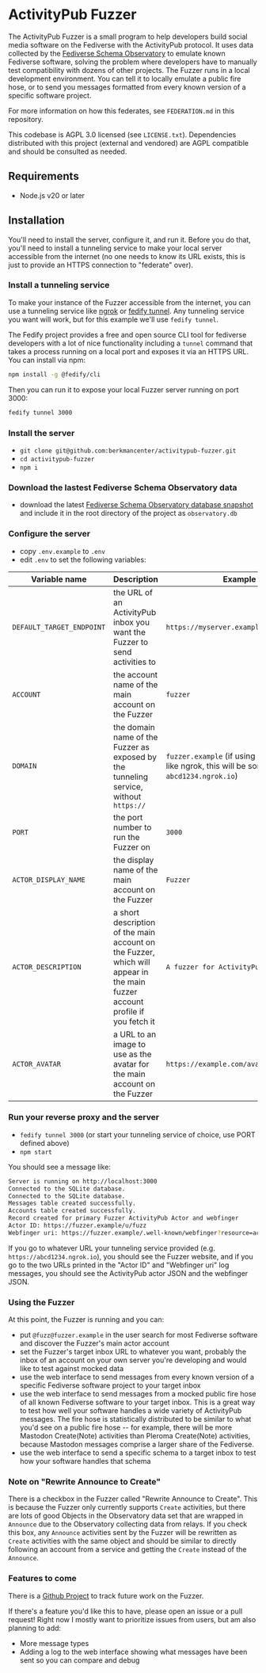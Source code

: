 # ActivityPub Fuzzer

The ActivityPub Fuzzer is a small program to help developers build social media software on the Fediverse with the ActivityPub protocol. It uses data collected by the [Fediverse Schema Observatory](https://observatory.cyber.harvard.edu) to emulate known Fediverse software, solving the problem where developers have to manually test compatibility with dozens of other projects. The Fuzzer runs in a local development environment. You can tell it to locally emulate a public fire hose, or to send you messages formatted from every known version of a specific software project.

For more information on how this federates, see `FEDERATION.md` in this repository.

This codebase is AGPL 3.0 licensed (see `LICENSE.txt`). Dependencies distributed with this project (external and vendored) are AGPL compatible and should be consulted as needed.

## Requirements

 - Node.js v20 or later

## Installation

You'll need to install the server, configure it, and run it. Before you do that, you'll need to install a tunneling service to make your local server accessible from the internet (no one needs to know its URL exists, this is just to provide an HTTPS connection to "federate" over).

### Install a tunneling service

To make your instance of the Fuzzer accessible from the internet, you can use a tunneling service like [ngrok](https://ngrok.com/) or [fedify tunnel](https://fedify.dev/cli#fedify-tunnel-exposing-a-local-http-server-to-the-public-internet). Any tunneling service you want will work, but for this example we'll use `fedify tunnel`.

The Fedify project provides a free and open source CLI tool for fediverse developers with a lot of nice functionality including a `tunnel` command that takes a process running on a local port and exposes it via an HTTPS URL. You can install via npm:

```bash
npm install -g @fedify/cli
```

Then you can run it to expose your local Fuzzer server running on port 3000:

```bash
fedify tunnel 3000
```

### Install the server

- `git clone git@github.com:berkmancenter/activitypub-fuzzer.git`
- `cd activitypub-fuzzer`
- `npm i`

### Download the lastest Fediverse Schema Observatory data

- download the latest [Fediverse Schema Observatory database snapshot](https://observatory.cyber.harvard.edu/snapshots/) and include it in the root directory of the project as `observatory.db`

### Configure the server

- copy `.env.example` to `.env`
- edit `.env` to set the following variables:

| Variable name  | Description | Example value |
| ------------- | ------------- | ------------- |
|`DEFAULT_TARGET_ENDPOINT`| the URL of an ActivityPub inbox you want the Fuzzer to send activities to | `https://myserver.example/users/alice/inbox`|
|`ACCOUNT`| the account name of the main account on the Fuzzer | `fuzzer`|
|`DOMAIN`| the domain name of the Fuzzer as exposed by the tunneling service, without `https://`| `fuzzer.example` (if using a tunneling service like ngrok, this will be something like `abcd1234.ngrok.io`)|
|`PORT`| the port number to run the Fuzzer on | `3000`|
|`ACTOR_DISPLAY_NAME`| the display name of the main account on the Fuzzer | `Fuzzer`|
|`ACTOR_DESCRIPTION`| a short description of the main account on the Fuzzer, which will appear in the main fuzzer account profile if you fetch it| `A fuzzer for ActivityPub`|
|`ACTOR_AVATAR`| a URL to an image to use as the avatar for the main account on the Fuzzer| `https://example.com/avatar.png`|

### Run your reverse proxy and the server

- `fedify tunnel 3000` (or start your tunneling service of choice, use PORT defined above)
- `npm start`

You should see a message like:

```bash
Server is running on http://localhost:3000
Connected to the SQLite database.
Connected to the SQLite database.
Messages table created successfully.
Accounts table created successfully.
Record created for primary Fuzzer ActivityPub Actor and webfinger
Actor ID: https://fuzzer.example/u/fuzz
Webfinger uri: https://fuzzer.example/.well-known/webfinger?resource=acct:fuzz@fuzzer.example
```

If you go to whatever URL your tunneling service provided (e.g. `https://abcd1234.ngrok.io`), you should see the Fuzzer website, and if you go to the two URLs printed in the "Actor ID" and "Webfinger uri" log messages, you should see the ActivityPub actor JSON and the webfinger JSON.

### Using the Fuzzer

At this point, the Fuzzer is running and you can:

 - put `@fuzz@fuzzer.example` in the user search for most Fediverse software and discover the Fuzzer's main actor account
 - set the Fuzzer's target inbox URL to whatever you want, probably the inbox of an account on your own server you're developing and would like to test against mocked data
 - use the web interface to send messages from every known version of a specific Fediverse software project to your target inbox
 - use the web interface to send messages from a mocked public fire hose of all known Fediverse software to your target inbox. This is a great way to test how well your software handles a wide variety of ActivityPub messages. The fire hose is statistically distributed to be similar to what you'd see on a public fire hose -- for example, there will be more Mastodon Create(Note) activities than Pleroma Create(Note) activities, because Mastodon messages comprise a larger share of the Fediverse.
 - use the web interface to send a specific schema to a target inbox to test how your software handles that schema

### Note on "Rewrite Announce to Create"

There is a checkbox in the Fuzzer called "Rewrite Announce to Create". This is because the Fuzzer only currently supports `Create` activities, but there are lots of good Objects in the Observatory data set that are wrapped in `Announce` due to the Observatory collecting data from relays. If you check this box, any `Announce` activities sent by the Fuzzer will be rewritten as `Create` activities with the same object and should be similar to directly following an account from a service and getting the `Create` instead of the `Announce`.

### Features to come

There is a [Github Project](https://github.com/orgs/berkmancenter/projects/12) to track future work on the Fuzzer.

If there's a feature you'd like this to have, please open an issue or a pull request!
 Right now I mostly want to prioritize issues from users, but am also planning to add:

 - More message types
 - Adding a log to the web interface showing what messages have been sent so you can compare and debug
